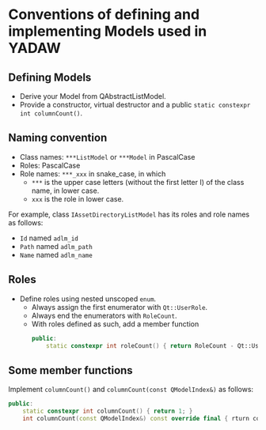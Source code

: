 # Conventions of defining and implementing Models used in YADAW

## Defining Models
- Derive your Model from QAbstractListModel.
- Provide a constructor, virtual destructor and a public `static constexpr int columnCount()`.

## Naming convention
- Class names: `***ListModel` or `***Model` in PascalCase
- Roles: PascalCase
- Role names: `***_xxx` in snake_case, in which
  - `***` is the upper case letters (without the first letter I) of the class name, in lower case.
  - `xxx` is the role in lower case.

For example, class `IAssetDirectoryListModel` has its roles and role names as follows:
- `Id` named `adlm_id`
- `Path` named `adlm_path`
- `Name` named `adlm_name`

## Roles
- Define roles using nested unscoped `enum`.
  - Always assign the first enumerator with `Qt::UserRole`.
  - Always end the enumerators with `RoleCount`.
  - With roles defined as such, add a member function
    ```cpp
    public:
        static constexpr int roleCount() { return RoleCount - Qt::UserRole; }
    ```

## Some member functions
Implement `columnCount()` and `columnCount(const QModelIndex&)` as follows:
```cpp
public:
    static constexpr int columnCount() { return 1; }
    int columnCount(const QModelIndex&) const override final { rturn columnCount(); }
```